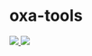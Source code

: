 # oxa-tools

<a href="https://portal.azure.com/#create/Microsoft.Template/uri/https%3A%2F%2Fraw.githubusercontent.com%2Fdgamanenko%2Foxa-tools%2Foxa%2Fmaster.fic%2Ftemplates%2Fstamp%2Fstamp-v2-backend-upgrade.json" target="_blank">
    <img src="http://azuredeploy.net/deploybutton.png"/>
</a>
<a href="http://armviz.io/#/?load=https%3A%2F%2Fraw.githubusercontent.com%2Fdgamanenko%2Foxa-tools%2Foxa%2Fmaster.fic%2Ftemplates%2Fstamp%2Fstamp-v2-backend-upgrade.json" target="_blank">
    <img src="http://armviz.io/visualizebutton.png"/>
</a>


